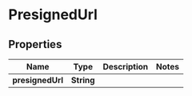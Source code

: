 

# PresignedUrl


## Properties

Name | Type | Description | Notes
------------ | ------------- | ------------- | -------------
**presignedUrl** | **String** |  | 



